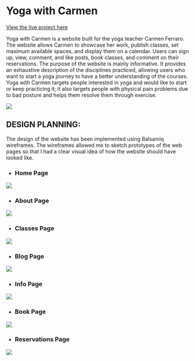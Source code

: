 # Yoga with Carmen
[View the live project here](https://yoga-with-carmen.herokuapp.com/)

Yoga with Carmen is a website built for the yoga teacher Carmen Ferraro. The website allows Carmen to showcase her work, publish classes, set maximum available spaces, and display them on a calendar. Users can sign up, view, comment, and like posts, book classes, and comment on their reservations. The purpose of the website is mainly informative. It provides an exhaustive description of the disciplines practiced, allowing users who want to start a yoga journey to have a better understanding of the courses.
Yoga with Carmen targets people interested in yoga and would like to start or keep practicing it; it also targets people with physical pain problems due to bad posture and helps them resolve them through exercise.

<img src="https://res.cloudinary.com/dxihsonor/image/upload/v1672140879/Readme%20images/responsive_pspvkh.png">

## DESIGN PLANNING:
The design of the website has been implemented using Balsamiq wireframes. The wireframes allowed me to sketch prototypes of the web pages so that I had a clear visual idea of how the website should have looked like.

- ### Home Page
<img src ="https://res.cloudinary.com/dxihsonor/image/upload/v1672140881/Readme%20images/home_page_wireframe_tijs2d.png">

- ### About Page
<img src ="https://res.cloudinary.com/dxihsonor/image/upload/v1672140878/Readme%20images/about_page_wireframe_dkuq69.png">

- ### Classes Page
<img src ="https://res.cloudinary.com/dxihsonor/image/upload/v1672140881/Readme%20images/classes_types_page_wireframe_irka8n.png">

- ### Blog Page
<img src ="https://res.cloudinary.com/dxihsonor/image/upload/v1672140882/Readme%20images/blog_page_wireframe_hhdxhv.png">

- ### Info Page
<img src ="https://res.cloudinary.com/dxihsonor/image/upload/v1672140881/Readme%20images/info_page_wireframe_mfkydu.png">

- ### Book Page
<img src ="https://res.cloudinary.com/dxihsonor/image/upload/v1672140878/Readme%20images/book_page_wireframe_hhfiut.png">

- ### Reservations Page
<img src ="https://res.cloudinary.com/dxihsonor/image/upload/v1672140881/Readme%20images/reservation_page_wireframe_emfaxh.png">